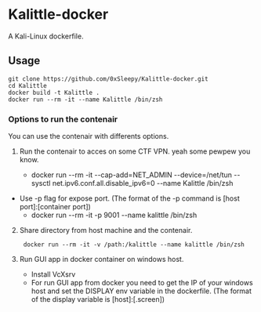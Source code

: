 # Kalittle-docker
A Kali-Linux dockerfile.

## Usage
    
    git clone https://github.com/0xSleepy/Kalittle-docker.git
    cd Kalittle
    docker build -t Kalittle .
    docker run --rm -it --name Kalittle /bin/zsh

### Options to run the contenair

You can use the contenair with differents options.

1. Run the contenair to acces on some CTF VPN. yeah some pewpew you know.
    
    * docker run --rm -it --cap-add=NET_ADMIN --device=/net/tun --sysctl net.ipv6.conf.all.disable_ipv6=0 --name Kalittle /bin/zsh
   
 - Use -p flag for expose port. (The format of the -p command is [host port]:[container port]) 
    * docker run --rm -it -p 9001 --name kalittle /bin/zsh
    
2. Share directory from host machine and the contenair.

        docker run --rm -it -v /path:/kalittle --name kalittle /bin/zsh

3. Run GUI app in docker container on windows host.

    * Install VcXsrv 
    * For run GUI app from docker you need to get the IP of your windows host and set the DISPLAY env variable in the dockerfile. (The format of the display variable is [host]:<display>[.screen])

    